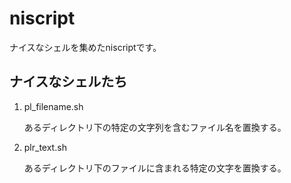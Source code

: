 # niscript

ナイスなシェルを集めたniscriptです。

## ナイスなシェルたち

1. pl_filename.sh
    
    あるディレクトリ下の特定の文字列を含むファイル名を置換する。


2. plr_text.sh
    
    あるディレクトリ下のファイルに含まれる特定の文字を置換する。
